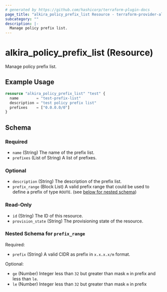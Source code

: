 ```yaml
---
# generated by https://github.com/hashicorp/terraform-plugin-docs
page_title: "alkira_policy_prefix_list Resource - terraform-provider-alkira"
subcategory: ""
description: |-
  Manage policy prefix list.
---
```


# alkira_policy_prefix_list (Resource)

Manage policy prefix list.

## Example Usage

```terraform
resource "alkira_policy_prefix_list" "test" {
  name        = "test-prefix-list"
  description = "test policy prefix list"
  prefixes    = ["0.0.0.0/0"]
}
```

<!-- schema generated by tfplugindocs -->
## Schema

### Required

- `name` (String) The name of the prefix list.
- `prefixes` (List of String) A list of prefixes.

### Optional

- `description` (String) The description of the prefix list.
- `prefix_range` (Block List) A valid prefix range that could be used to define a prefix of type `ROUTE`. (see [below for nested schema](#nestedblock--prefix_range))

### Read-Only

- `id` (String) The ID of this resource.
- `provision_state` (String) The provisioning state of the resource.

<a id="nestedblock--prefix_range"></a>
### Nested Schema for `prefix_range`

Required:

- `prefix` (String) A valid CIDR as prefix in `x.x.x.x/m` format.

Optional:

- `ge` (Number) Integer less than `32` but greater than mask `m` in prefix and less than `le`.
- `le` (Number) Integer less than `32` but greater than mask `m` in prefix



